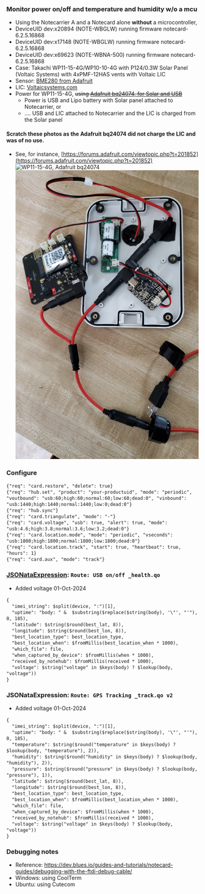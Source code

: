 ### Monitor power on/off and temperature and humidity w/o a mcu
* Using the Notecarrier A and a Notecard alone __without__ a microcontroller,
* DeviceUID dev:x20894 (NOTE-WBGLW) running firmware notecard-6.2.5.16868
* DeviceUID dev:x17148 (NOTE-WBGLW) running firmware notecard-6.2.5.16868
* DeviceUID dev:x69623 (NOTE-WBNA-500) running firmware notecard-6.2.5.16868
* Case: Takachi WP11-15-4G/WP10-10-4G with P124/0.3W Solar Panel (Voltaic Systems) with 4xPMF-12HAS vents with Voltaic LIC
* Sensor: [BME280 from Adafruit](https://www.adafruit.com/product/2652)
* LIC: [Voltaicsystems.com](https://voltaicsystems.com/LIC-solar-charger/)
* Power for WP11-15-4G, ~~using [Adafruit bq24074, for Solar and USB](https://www.adafruit.com/product/4755)~~
    * Power is USB and Lipo battery with Solar panel attached to Notecarrier, or
    * .... USB and LIC attached to Notecarrier and the LIC is charged from the Solar panel

#### Scratch these photos as the Adafruit bq24074 did not charge the LIC and was of no use.
* See, for instance, [https://forums.adafruit.com/viewtopic.php?t=201852](https://forums.adafruit.com/viewtopic.php?t=201852)
![WP11-15-4G, Adafruit bq24074](images/notecard_powered_and_charged_by_solar_and_usb.png)
![Lid of WP11-15](images/20241024_083543.jpg)


### Configure
```
{"req": "card.restore", "delete": true}
{"req": "hub.set", "product": "your-productuid", "mode": "periodic", "voutbound": "usb:60;high:60;normal:60;low:60;dead:0", "vinbound": "usb:1440;high:1440;normal:1440;low:0;dead:0"}
{"req": "hub.sync"}
{"req": "card.triangulate", "mode": "-"}
{"req": "card.voltage", "usb": true, "alert": true, "mode": "usb:4.6;high:3.8;normal:3.6;low:3.2;dead:0"}
{"req": "card.location.mode", "mode": "periodic", "vseconds": "usb:1800;high:1800;normal:1800;low:1800;dead:0"}
{"req": "card.location.track", "start": true, "heartbeat": true, "hours": 1}
{"req": "card.aux", "mode": "track"}
```


### [JSONataExpression](https://try.jsonata.org/): `Route: USB on/off _health.qo` 
* Added voltage 01-Oct-2024

```
{
  "imei_string": $split(device, ":")[1],
  "uptime": "body: " &  $substring($replace($string(body), '\"', "'"), 0, 185),
  "latitude": $string($round(best_lat, 8)),
  "longitude": $string($round(best_lon, 8)),
  "best_location_type": best_location_type,
  "best_location_when": $fromMillis(best_location_when * 1000),
  "which_file": file,
  "when_captured_by_device": $fromMillis(when * 1000),
  "received_by_notehub": $fromMillis(received * 1000),
  "voltage": $string("voltage" in $keys(body) ? $lookup(body, "voltage"))
}
```

### JSONataExpression: `Route: GPS Tracking _track.qo v2`
* Added voltage 01-Oct-2024

```
{
  "imei_string": $split(device, ":")[1],
  "uptime": "body: " &  $substring($replace($string(body), '\"', "'"), 0, 185),
  "temperature": $string($round("temperature" in $keys(body) ? $lookup(body, "temperature"), 2)),
  "humidity": $string($round("humidity" in $keys(body) ? $lookup(body, "humidity"), 2)),
  "pressure": $string($round("pressure" in $keys(body) ? $lookup(body, "pressure"), 1)),
  "latitude": $string($round(best_lat, 8)),
  "longitude": $string($round(best_lon, 8)),
  "best_location_type": best_location_type,
  "best_location_when": $fromMillis(best_location_when * 1000),
  "which_file": file,
  "when_captured_by_device": $fromMillis(when * 1000),
  "received_by_notehub": $fromMillis(received * 1000),
  "voltage": $string("voltage" in $keys(body) ? $lookup(body, "voltage"))
}
```

### Debugging notes
* Reference: https://dev.blues.io/guides-and-tutorials/notecard-guides/debugging-with-the-ftdi-debug-cable/
* Windows: using CoolTerm
* Ubuntu: using Cutecom

<!--
# vim: ai et ts=4 sts=4 sw=4 nu
-->
